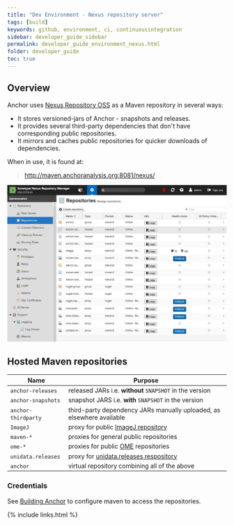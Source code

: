 ```yaml
---
title: "Dev Environment - Nexus repository server"
tags: [build]
keywords: github, environment, ci, continuousintegration
sidebar: developer_guide_sidebar
permalink: developer_guide_environment_nexus.html
folder: developer_guide
toc: true
---
```


## Overview

Anchor uses [Nexus Repository OSS](https://www.sonatype.com/nexus-repository-oss) as a Maven repository in several ways:

- It stores versioned-jars of Anchor - snapshots and releases.
- It provides several third-party dependencies that don't have corresponding public repositories.
- It mirrors and caches public repositories for quicker downloads of dependencies.
 
 When in use, it is found at:
> http://maven.anchoranalysis.org:8081/nexus/
 
![nexus](/images/developer_guide/nexus.png)

## Hosted Maven repositories

| Name | Purpose |
| ---- | ------- |
| `anchor-releases`| released JARs i.e. **without** `SNAPSHOT` in the version |
| `anchor-snapshots` | snapshot JARS i.e. **with** `SNAPSHOT` in the version |
| `anchor-thirdparty` | third-party dependency JARs manually uploaded, as elsewhere available | 
| `ImageJ` | proxy for public [ImageJ repository](http://maven.imagej.net/content/groups/public) |
| `maven-*` | proxies for general public repositories |
| `ome-*` | proxies for public [OME](https://www.openmicroscopy.org/) repositories |
| `unidata.releases` | proxy for [unidata.releases respository](https://artifacts.unidata.ucar.edu/#browse/browse:unidata-releases) |
| `anchor` | virtual repository combining all of the above |

### Credentials

See [Building Anchor](/developer_guide_building_anchor.html#mavenCredentials) to configure maven to access the repositories.

{% include links.html %}